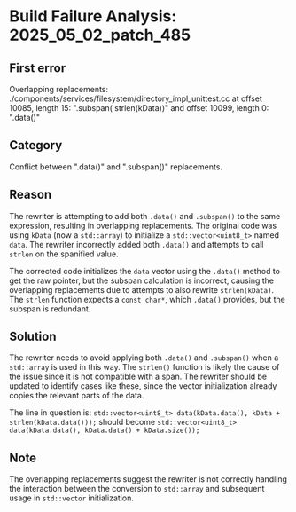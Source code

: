 # Build Failure Analysis: 2025_05_02_patch_485

## First error

Overlapping replacements: ./components/services/filesystem/directory_impl_unittest.cc at offset 10085, length 15: ".subspan( strlen(kData))" and offset 10099, length 0: ".data()"

## Category
Conflict between ".data()" and ".subspan()" replacements.

## Reason
The rewriter is attempting to add both `.data()` and `.subspan()` to the same expression, resulting in overlapping replacements. The original code was using `kData` (now a `std::array`) to initialize a `std::vector<uint8_t>` named `data`. The rewriter incorrectly added both `.data()` and attempts to call `strlen` on the spanified value.

The corrected code initializes the `data` vector using the `.data()` method to get the raw pointer, but the subspan calculation is incorrect, causing the overlapping replacements due to attempts to also rewrite `strlen(kData)`. The `strlen` function expects a `const char*`, which `.data()` provides, but the subspan is redundant.

## Solution
The rewriter needs to avoid applying both `.data()` and `.subspan()` when a `std::array` is used in this way. The `strlen()` function is likely the cause of the issue since it is not compatible with a span. The rewriter should be updated to identify cases like these, since the vector initialization already copies the relevant parts of the data.

The line in question is:
`std::vector<uint8_t> data(kData.data(), kData + strlen(kData.data()));`
should become
`std::vector<uint8_t> data(kData.data(), kData.data() + kData.size());`

## Note
The overlapping replacements suggest the rewriter is not correctly handling the interaction between the conversion to `std::array` and subsequent usage in `std::vector` initialization.